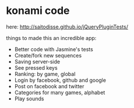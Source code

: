 konami code
===========
here: http://saitodisse.github.io/jQueryPluginTests/

things to made this an incredible app:
- Better code with Jasmine's tests
- Create/fork new sequences
- Saving server-side
- See pressed keys
- Ranking: by game, global
- Login by facebook, github and google
- Post on facebook and twitter
- Categories for many games, alphabet
- Play sounds
